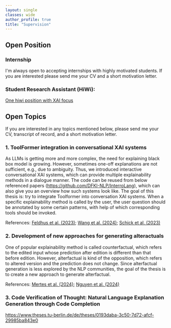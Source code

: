 ```yaml
---
layout: single
classes: wide
author_profile: true
title: "Supervision"
---
```


## Open Position
### Internship
I'm always open to accepting internships with highly motivated students. If you are interested please send me your CV and a short motivation letter.

### Student Research Assistant (HiWi):
[One hiwi position with XAI focus](https://www.linkedin.com/feed/update/urn:li:activity:7234074023708553217/) 

## Open Topics
If you are interested in any topics mentioned below, please send me your CV, transcript of record, and a short motivation letter.

### 1. ToolFormer integration in conversational XAI systems
As LLMs is getting more and more complex, the need for explaining black box model is growing. However, sometimes one-off explanations are not sufficient, e.g., due to ambiguity. Thus, we introduced interactive conversational XAI systems, which can provide multiple explainability methods in a dialogue manner. The code can be reused from below referenced papers (https://github.com/DFKI-NLP/InterroLang), which can also give you an overview how such systems look like. The goal of this thesis is: try to integrate Toolformer into conversation XAI systems. When a specific explainability method is called by the user, the user question should be annotated by some certain patterns, with help of which corresponding tools should be invoked.

References: <a href="https://aclanthology.org/2023.findings-emnlp.359/">Feldhus et al. (2023)</a>; <a href="https://aclanthology.org/2024.hcinlp-1.9/">Wang et al. (2024)</a>; <a href="https://openreview.net/pdf?id=Yacmpz84TH">Schick et al. (2023)</a>

### 2. Development of new approaches for generating alteractuals
One of popular explainability method is called counterfactual, which refers to the edited input whose prediction after edition is different than that before edition. However, alterfactual is kind of the opposition, which refers to altered version and the prediction does not change. Since alterfactual generation is less explored by the NLP communities, the goal of the thesis is to create a new approach to generate alterfactual.

References: <a href="https://arxiv.org/pdf/2405.05295">Mertes et al. (2024)</a>;  <a href="https://www.arxiv.org/pdf/2408.10528">Nguyen et al. (2024)</a>

### 3. Code Verification of Thought: Natural Language Explanation Generation through Code Completion
https://www.theses.tu-berlin.de/de/theses/0193daba-3c50-7d72-afcf-29985ba843e0